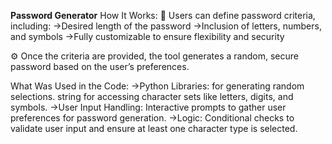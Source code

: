 **Password Generator**
How It Works:
🔐 Users can define password criteria, including:
->Desired length of the password
->Inclusion of letters, numbers, and symbols
->Fully customizable to ensure flexibility and security

⚙️ Once the criteria are provided, the tool generates a random, secure password based on the user’s preferences.

What Was Used in the Code:
->Python Libraries:
for generating random selections.
string for accessing character sets like letters, digits, and symbols.
->User Input Handling:
Interactive prompts to gather user preferences for password generation.
->Logic:
Conditional checks to validate user input and ensure at least one character type is selected.
